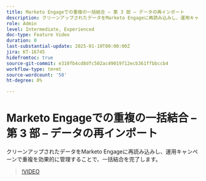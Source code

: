```yaml
---
title: Marketo Engageでの重複の一括結合 – 第 3 部 – データの再インポート
description: クリーンアップされたデータをMarketo Engageに再読み込みし、運用キャンペーンで重複を効果的に管理することで、一括結合を完了します。
role: Admin
level: Intermediate, Experienced
doc-type: Feature Video
duration: 0
last-substantial-update: 2025-01-10T00:00:00Z
jira: KT-16745
hidefromtoc: true
source-git-commit: e310fb4cd8dfc502ac49019f12ecb361ffbbccb4
workflow-type: tm+mt
source-wordcount: '58'
ht-degree: 0%

---
```



# Marketo Engageでの重複の一括結合 – 第 3 部 – データの再インポート

クリーンアップされたデータをMarketo Engageに再読み込みし、運用キャンペーンで重複を効果的に管理することで、一括結合を完了します。

>[!VIDEO](https://video.tv.adobe.com/v/3452748/?learn=on&enablevpops&captions=jpn)
